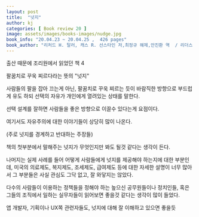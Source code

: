 ```yaml
---
layout: post
title:  "넛지"
author: kj
categories: [ Book review 20 ]
image: assets/images/books-images/nudge.jpg
book_info: "20.04.23 ~ 20.04.25 ,  426 pages"
book_author: "리처드 H. 탈러, 캐스 R. 선스타인 저,최정규 해제,안진환 역  / 리더스 북"
---
```

출산 때문에 조리원에서 읽었던 책 4

팔꿈치로 꾸욱 찌르다라는 뜻의 "넛지"

사람들의 팔을 잡아 끄는게 아닌, 팔꿈치로 꾸욱 찌르는 듯이 바람직한 방향으로 부드럽게 유도 하되 선택의 자유가 개인에게 열려있는 상태를 말한다.

선택 설계를 잘하면 사람들을 좋은 방향으로 이끌수 있다는게 요점이다.

여기서도 자유주의에 대한 이야기들이 상당히 많이 나온다.

(주로 넛지를 경계하고 반대하는 주장들)

책의 첫부분에서 말해주는 넛지가 무엇인지만 봐도 될것 같다는 생각이 든다.

나머지는 실제 사례를 들어 어떻게 사람들에게 넛지를 제공해야 하는지에 대한 부분인데, 미국의 의료제도, 복지제도, 조세제도, 급여제도 등에 대한 자세한 설명이 너무 많아서 그 부분들은 사실 관심도 그닥 없고, 잘 와닿지는 않았다.

다수의 사람들이 이용하는 정책들을 정해야 하는 높으신 공무원들이나 정치인들, 혹은 그들의 조직에서 일하는 실무자들이 읽어보면 좋을것 같다는 생각이 많이 들었다.

앱 개발자, 기획이나 UX쪽 관련자들도, 넛지에 대해 잘 이해하고 있으면 좋을듯

